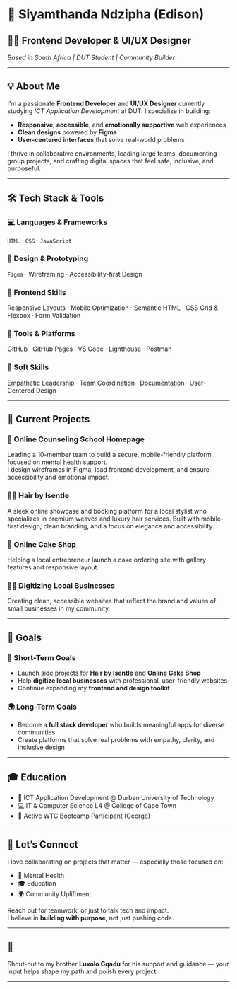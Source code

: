 # 👋 Siyamthanda Ndzipha (Edison)

## 🧑‍💻 Frontend Developer & UI/UX Designer  
*Based in South Africa | DUT Student | Community Builder*

---

## 💡 About Me

I'm a passionate **Frontend Developer** and **UI/UX Designer** currently studying *ICT Application Development* at DUT. I specialize in building:

- **Responsive**, **accessible**, and **emotionally supportive** web experiences  
- **Clean designs** powered by **Figma**  
- **User-centered interfaces** that solve real-world problems

I thrive in collaborative environments, leading large teams, documenting group projects, and crafting digital spaces that feel safe, inclusive, and purposeful.

---

## 🛠️ Tech Stack & Tools

### 💻 Languages & Frameworks
`HTML` · `CSS` · `JavaScript`

### 🎨 Design & Prototyping
`Figma` · Wireframing · Accessibility-first Design

### 🧩 Frontend Skills
Responsive Layouts · Mobile Optimization · Semantic HTML · CSS Grid & Flexbox · Form Validation

### 🧰 Tools & Platforms
GitHub · GitHub Pages · VS Code · Lighthouse · Postman

### 🧠 Soft Skills
Empathetic Leadership · Team Coordination · Documentation · User-Centered Design

---

## 🚀 Current Projects

### 🧠 Online Counseling School Homepage  
Leading a 10-member team to build a secure, mobile-friendly platform focused on mental health support.  
I design wireframes in Figma, lead frontend development, and ensure accessibility and emotional impact.

### 💇‍♀️ Hair by Isentle  
A sleek online showcase and booking platform for a local stylist who specializes in premium weaves and luxury hair services. Built with mobile-first design, clean branding, and a focus on elegance and accessibility.

### 🎂 Online Cake Shop  
Helping a local entrepreneur launch a cake ordering site with gallery features and responsive layout.

### 🧑‍💼 Digitizing Local Businesses  
Creating clean, accessible websites that reflect the brand and values of small businesses in my community.

---

## 🌱 Goals

### 🎯 Short-Term Goals
- Launch side projects for **Hair by Isentle** and **Online Cake Shop**  
- Help **digitize local businesses** with professional, user-friendly websites  
- Continue expanding my **frontend and design toolkit**

### 🌍 Long-Term Goals
- Become a **full stack developer** who builds meaningful apps for diverse communities  
- Create platforms that solve real problems with empathy, clarity, and inclusive design

---

## 🎓 Education

- 📘 ICT Application Development @ Durban University of Technology  
- 💻 IT & Computer Science L4 @ College of Cape Town  
- 🧠 Active WTC Bootcamp Participant (George)  
  

---

## 🤝 Let’s Connect

I love collaborating on projects that matter — especially those focused on:

- 🧠 Mental Health  
- 🎓 Education  
- 🌍 Community Upliftment  

Reach out for  teamwork, or just to talk tech and impact.  
I believe in **building with purpose**, not just pushing code.

---

## 🙏

Shout-out to my brother **Luxolo Gqadu** for his support and guidance — your input helps shape my path and polish every project.

---

